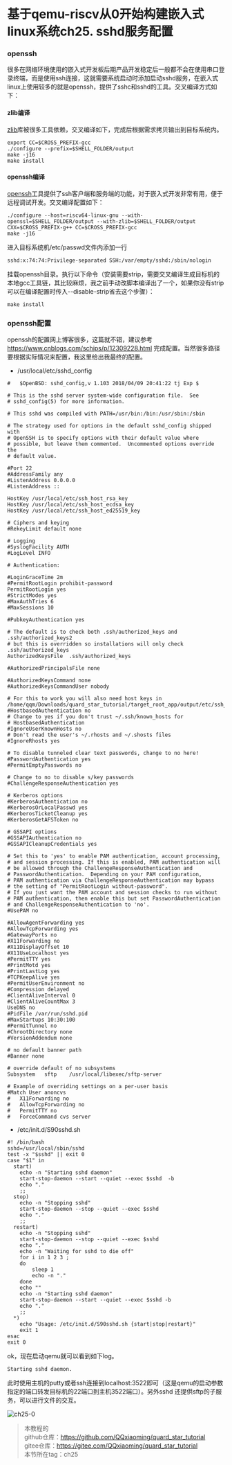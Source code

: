 # 基于qemu-riscv从0开始构建嵌入式linux系统ch25. sshd服务配置

### openssh

很多在网络环境使用的嵌入式开发板后期产品开发稳定后一般都不会在使用串口登录终端，而是使用ssh连接，这就需要系统启动时添加启动sshd服务，在嵌入式linux上使用较多的就是openssh，提供了sshc和sshd的工具。交叉编译方式如下：

#### zlib编译

[zlib](https://zlib.net/)库被很多工具依赖，交叉编译如下，完成后根据需求拷贝输出到目标系统内。

```shell
export CC=$CROSS_PREFIX-gcc 
./configure --prefix=$SHELL_FOLDER/output
make -j16
make install
```

#### openssh编译

[openssh](https://www.openssh.com/)工具提供了ssh客户端和服务端的功能，对于嵌入式开发非常有用，便于远程调试开发。交叉编译配置如下：

```shell
./configure --host=riscv64-linux-gnu --with-openssl=$SHELL_FOLDER/output --with-zlib=$SHELL_FOLDER/output CXX=$CROSS_PREFIX-g++ CC=$CROSS_PREFIX-gcc 
make -j16
```

进入目标系统机/etc/passwd文件内添加一行

```
sshd:x:74:74:Privilege-separated SSH:/var/empty/sshd:/sbin/nologin
```

挂载openssh目录。执行以下命令（安装需要strip，需要交叉编译生成目标机的本地gcc工具链，其比较麻烦，我之前手动改脚本编译出了一个，如果你没有strip可以在编译配置时传入--disable-strip省去这个步骤）：

```shell
make install
```

### openssh配置

openssh的配置网上博客很多，这篇就不错，建议参考 https://www.cnblogs.com/schips/p/12309228.html 完成配置。当然很多路径要根据实际情况来配置，我这里给出我最终的配置。

- /usr/local/etc/sshd_config

```
#	$OpenBSD: sshd_config,v 1.103 2018/04/09 20:41:22 tj Exp $

# This is the sshd server system-wide configuration file.  See
# sshd_config(5) for more information.

# This sshd was compiled with PATH=/usr/bin:/bin:/usr/sbin:/sbin

# The strategy used for options in the default sshd_config shipped with
# OpenSSH is to specify options with their default value where
# possible, but leave them commented.  Uncommented options override the
# default value.

#Port 22
#AddressFamily any
#ListenAddress 0.0.0.0
#ListenAddress ::

HostKey /usr/local/etc/ssh_host_rsa_key
HostKey /usr/local/etc/ssh_host_ecdsa_key
HostKey /usr/local/etc/ssh_host_ed25519_key

# Ciphers and keying
#RekeyLimit default none

# Logging
#SyslogFacility AUTH
#LogLevel INFO

# Authentication:

#LoginGraceTime 2m
#PermitRootLogin prohibit-password
PermitRootLogin yes
#StrictModes yes
#MaxAuthTries 6
#MaxSessions 10

#PubkeyAuthentication yes

# The default is to check both .ssh/authorized_keys and .ssh/authorized_keys2
# but this is overridden so installations will only check .ssh/authorized_keys
AuthorizedKeysFile	.ssh/authorized_keys

#AuthorizedPrincipalsFile none

#AuthorizedKeysCommand none
#AuthorizedKeysCommandUser nobody

# For this to work you will also need host keys in /home/qqm/Downloads/quard_star_tutorial/target_root_app/output/etc/ssh_known_hosts
#HostbasedAuthentication no
# Change to yes if you don't trust ~/.ssh/known_hosts for
# HostbasedAuthentication
#IgnoreUserKnownHosts no
# Don't read the user's ~/.rhosts and ~/.shosts files
#IgnoreRhosts yes

# To disable tunneled clear text passwords, change to no here!
#PasswordAuthentication yes
#PermitEmptyPasswords no

# Change to no to disable s/key passwords
#ChallengeResponseAuthentication yes

# Kerberos options
#KerberosAuthentication no
#KerberosOrLocalPasswd yes
#KerberosTicketCleanup yes
#KerberosGetAFSToken no

# GSSAPI options
#GSSAPIAuthentication no
#GSSAPICleanupCredentials yes

# Set this to 'yes' to enable PAM authentication, account processing,
# and session processing. If this is enabled, PAM authentication will
# be allowed through the ChallengeResponseAuthentication and
# PasswordAuthentication.  Depending on your PAM configuration,
# PAM authentication via ChallengeResponseAuthentication may bypass
# the setting of "PermitRootLogin without-password".
# If you just want the PAM account and session checks to run without
# PAM authentication, then enable this but set PasswordAuthentication
# and ChallengeResponseAuthentication to 'no'.
#UsePAM no

#AllowAgentForwarding yes
#AllowTcpForwarding yes
#GatewayPorts no
#X11Forwarding no
#X11DisplayOffset 10
#X11UseLocalhost yes
#PermitTTY yes
#PrintMotd yes
#PrintLastLog yes
#TCPKeepAlive yes
#PermitUserEnvironment no
#Compression delayed
#ClientAliveInterval 0
#ClientAliveCountMax 3
UseDNS no
#PidFile /var/run/sshd.pid
#MaxStartups 10:30:100
#PermitTunnel no
#ChrootDirectory none
#VersionAddendum none

# no default banner path
#Banner none

# override default of no subsystems
Subsystem	sftp	/usr/local/libexec/sftp-server

# Example of overriding settings on a per-user basis
#Match User anoncvs
#	X11Forwarding no
#	AllowTcpForwarding no
#	PermitTTY no
#	ForceCommand cvs server
```

- /etc/init.d/S90sshd.sh

```shell
#! /bin/bash
sshd=/usr/local/sbin/sshd
test -x "$sshd" || exit 0
case "$1" in
  start)
    echo -n "Starting sshd daemon"
    start-stop-daemon --start --quiet --exec $sshd  -b
    echo "."
    ;;
  stop)
    echo -n "Stopping sshd"
    start-stop-daemon --stop --quiet --exec $sshd
    echo "."
    ;;
  restart)
    echo -n "Stopping sshd"
    start-stop-daemon --stop --quiet --exec $sshd
    echo "."
    echo -n "Waiting for sshd to die off"
    for i in 1 2 3 ;
    do
        sleep 1
        echo -n "."
    done
    echo ""
    echo -n "Starting sshd daemon"
    start-stop-daemon --start --quiet --exec $sshd -b
    echo "."
    ;;
  *)
    echo "Usage: /etc/init.d/S90sshd.sh {start|stop|restart}"
    exit 1
esac
exit 0
```

ok，现在启动qemu就可以看到如下log。

```
Starting sshd daemon.
```

此时使用主机的putty或者ssh连接到localhost:3522即可（这是qemu的启动参数指定的端口转发目标机的22端口到主机3522端口）。另外sshd
还提供sftp的子服务，可以进行文件的交互。

![ch25-0](./img/ch25-0.png)

> 本教程的<br>github仓库：https://github.com/QQxiaoming/quard_star_tutorial<br>gitee仓库：https://gitee.com/QQxiaoming/quard_star_tutorial<br>本节所在tag：ch25